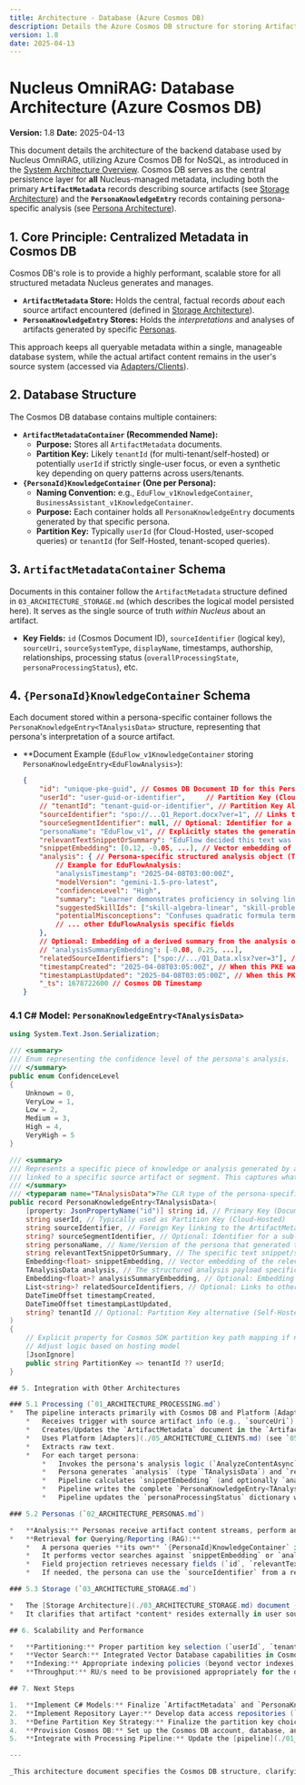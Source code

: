 ```yaml
---
title: Architecture - Database (Azure Cosmos DB)
description: Details the Azure Cosmos DB structure for storing ArtifactMetadata and PersonaKnowledgeEntry records.
version: 1.8
date: 2025-04-13
---
```


# Nucleus OmniRAG: Database Architecture (Azure Cosmos DB)

**Version:** 1.8
**Date:** 2025-04-13

This document details the architecture of the backend database used by Nucleus OmniRAG, utilizing Azure Cosmos DB for NoSQL, as introduced in the [System Architecture Overview](./00_ARCHITECTURE_OVERVIEW.md). Cosmos DB serves as the central persistence layer for **all** Nucleus-managed metadata, including both the primary **`ArtifactMetadata`** records describing source artifacts (see [Storage Architecture](./03_ARCHITECTURE_STORAGE.md)) and the **`PersonaKnowledgeEntry`** records containing persona-specific analysis (see [Persona Architecture](./02_ARCHITECTURE_PERSONAS.md)).

## 1. Core Principle: Centralized Metadata in Cosmos DB

Cosmos DB's role is to provide a highly performant, scalable store for all structured metadata Nucleus generates and manages.

*   **`ArtifactMetadata` Store:** Holds the central, factual records *about* each source artifact encountered (defined in [Storage Architecture](./03_ARCHITECTURE_STORAGE.md)).
*   **`PersonaKnowledgeEntry` Stores:** Holds the *interpretations* and analyses of artifacts generated by specific [Personas](./02_ARCHITECTURE_PERSONAS.md).

This approach keeps all queryable metadata within a single, manageable database system, while the actual artifact content remains in the user's source system (accessed via [Adapters/Clients](./05_ARCHITECTURE_CLIENTS.md)).

## 2. Database Structure

The Cosmos DB database contains multiple containers:

*   **`ArtifactMetadataContainer` (Recommended Name):**
    *   **Purpose:** Stores all `ArtifactMetadata` documents.
    *   **Partition Key:** Likely `tenantId` (for multi-tenant/self-hosted) or potentially `userId` if strictly single-user focus, or even a synthetic key depending on query patterns across users/tenants.
*   **`{PersonaId}KnowledgeContainer` (One per Persona):**
    *   **Naming Convention:** e.g., `EduFlow_v1KnowledgeContainer`, `BusinessAssistant_v1KnowledgeContainer`.
    *   **Purpose:** Each container holds all `PersonaKnowledgeEntry` documents generated by that specific persona.
    *   **Partition Key:** Typically `userId` (for Cloud-Hosted, user-scoped queries) or `tenantId` (for Self-Hosted, tenant-scoped queries).

## 3. `ArtifactMetadataContainer` Schema

Documents in this container follow the `ArtifactMetadata` structure defined in `03_ARCHITECTURE_STORAGE.md` (which describes the logical model persisted here). It serves as the single source of truth *within Nucleus* about an artifact.

*   **Key Fields:** `id` (Cosmos Document ID), `sourceIdentifier` (logical key), `sourceUri`, `sourceSystemType`, `displayName`, timestamps, authorship, relationships, processing status (`overallProcessingState`, `personaProcessingStatus`), etc.

## 4. `{PersonaId}KnowledgeContainer` Schema

Each document stored within a persona-specific container follows the `PersonaKnowledgeEntry<TAnalysisData>` structure, representing that persona's interpretation of a source artifact.

*   **Document Example (`EduFlow_v1KnowledgeContainer` storing `PersonaKnowledgeEntry<EduFlowAnalysis>`):
    ```json
    {
        "id": "unique-pke-guid", // Cosmos DB Document ID for this PersonaKnowledgeEntry
        "userId": "user-guid-or-identifier",     // Partition Key (Cloud-Hosted)
        // "tenantId": "tenant-guid-or-identifier", // Partition Key Alt (Self-Hosted)
        "sourceIdentifier": "spo://...Q1_Report.docx?ver=1", // Links to the ArtifactMetadata document (matches its sourceIdentifier)
        "sourceSegmentIdentifier": null, // Optional: Identifier for a sub-part of the source artifact
        "personaName": "EduFlow_v1", // Explicitly states the generating persona
        "relevantTextSnippetOrSummary": "EduFlow decided this text was most relevant: Learner shows understanding of algebraic equations...", // Persona-extracted/generated text snippet or summary, max length enforced!
        "snippetEmbedding": [0.12, -0.05, ...], // Vector embedding of relevantTextSnippetOrSummary
        "analysis": { // Persona-specific structured analysis object (TAnalysisData)
            // Example for EduFlowAnalysis:
            "analysisTimestamp": "2025-04-08T03:00:00Z",
            "modelVersion": "gemini-1.5-pro-latest",
            "confidenceLevel": "High",
            "summary": "Learner demonstrates proficiency in solving linear equations but struggles with quadratic formulas.",
            "suggestedSkillIds": ["skill-algebra-linear", "skill-problem-solving"],
            "potentialMisconceptions": "Confuses quadratic formula terms."
            // ... other EduFlowAnalysis specific fields
        },
        // Optional: Embedding of a derived summary from the analysis object itself
        // "analysisSummaryEmbedding": [-0.08, 0.25, ...],
        "relatedSourceIdentifiers": ["spo://.../Q1_Data.xlsx?ver=3"], // Links to other ArtifactMetadata suggested by the persona
        "timestampCreated": "2025-04-08T03:05:00Z", // When this PKE was created
        "timestampLastUpdated": "2025-04-08T03:05:00Z", // When this PKE was last updated
        "_ts": 1678722600 // Cosmos DB Timestamp
    }
    ```

### 4.1 C# Model: `PersonaKnowledgeEntry<TAnalysisData>`

```csharp
using System.Text.Json.Serialization;

/// <summary>
/// Enum representing the confidence level of the persona's analysis.
/// </summary>
public enum ConfidenceLevel
{
    Unknown = 0,
    VeryLow = 1,
    Low = 2,
    Medium = 3,
    High = 4,
    VeryHigh = 5
}

/// <summary>
/// Represents a specific piece of knowledge or analysis generated by a Persona,
/// linked to a specific source artifact or segment. This captures what a persona knows about that source/segment.
/// </summary>
/// <typeparam name="TAnalysisData">The CLR type of the persona-specific analysis payload.</typeparam>
public record PersonaKnowledgeEntry<TAnalysisData>(
    [property: JsonPropertyName("id")] string id, // Primary Key (Document ID)
    string userId, // Typically used as Partition Key (Cloud-Hosted)
    string sourceIdentifier, // Foreign Key linking to the ArtifactMetadata document (matches its sourceIdentifier)
    string? sourceSegmentIdentifier, // Optional: Identifier for a sub-part of the source artifact
    string personaName, // Name/Version of the persona that generated this entry
    string relevantTextSnippetOrSummary, // The specific text snippet/summary identified by the persona
    Embedding<float> snippetEmbedding, // Vector embedding of the relevantTextSnippetOrSummary
    TAnalysisData analysis, // The structured analysis payload specific to the persona (must include ConfidenceLevel)
    Embedding<float>? analysisSummaryEmbedding, // Optional: Embedding of a derived summary from the analysis
    List<string>? relatedSourceIdentifiers, // Optional: Links to other related ArtifactMetadata records
    DateTimeOffset timestampCreated,
    DateTimeOffset timestampLastUpdated,
    string? tenantId // Optional: Partition Key alternative (Self-Hosted)
)
{
    // Explicit property for Cosmos SDK partition key path mapping if needed
    // Adjust logic based on hosting model
    [JsonIgnore]
    public string PartitionKey => tenantId ?? userId;
}

## 5. Integration with Other Architectures

### 5.1 Processing (`01_ARCHITECTURE_PROCESSING.md`)
*   The pipeline interacts primarily with Cosmos DB and Platform [Adapters](./05_ARCHITECTURE_CLIENTS.md):
    *   Receives trigger with source artifact info (e.g., `sourceUri`).
    *   Creates/Updates the `ArtifactMetadata` document in the `ArtifactMetadataContainer` in Cosmos DB.
    *   Uses Platform [Adapters](./05_ARCHITECTURE_CLIENTS.md) (see `05_ARCHITECTURE_CLIENTS.md`) to fetch artifact content from the `sourceUri`.
    *   Extracts raw text.
    *   For each target persona:
        *   Invokes the persona's analysis logic (`AnalyzeContentAsync`).
        *   Persona generates `analysis` (type `TAnalysisData`) and `relevantTextSnippetOrSummary`.
        *   Pipeline calculates `snippetEmbedding` (and optionally `analysisSummaryEmbedding`).
        *   Pipeline writes the complete `PersonaKnowledgeEntry<TAnalysisData>` record to the specific `{PersonaId}KnowledgeContainer` in Cosmos DB.
        *   Pipeline updates the `personaProcessingStatus` dictionary within the relevant `ArtifactMetadata` document in Cosmos DB.

### 5.2 Personas (`02_ARCHITECTURE_PERSONAS.md`)

*   **Analysis:** Personas receive artifact content streams, perform analysis, and return the `analysis` object and `relevantTextSnippetOrSummary` to the pipeline.
*   **Retrieval for Querying/Reporting (RAG):**
    *   A persona queries **its own** `{PersonaId}KnowledgeContainer` in Cosmos DB.
    *   It performs vector searches against `snippetEmbedding` or `analysisSummaryEmbedding`.
    *   Field projection retrieves necessary fields (`id`, `relevantTextSnippetOrSummary`, `analysis`, `sourceIdentifier`, etc.).
    *   If needed, the persona can use the `sourceIdentifier` from a retrieved PKE to request the full `ArtifactMetadata` (from `ArtifactMetadataContainer`) or even fresh content from the source system via adapters (using `sourceUri`) for more context.

### 5.3 Storage (`03_ARCHITECTURE_STORAGE.md`)

*   The [Storage Architecture](./03_ARCHITECTURE_STORAGE.md) document (`03_ARCHITECTURE_STORAGE.md`) primarily defines the **logical structure of the `ArtifactMetadata` object**, which is persisted within the `ArtifactMetadataContainer` in Cosmos DB.
*   It clarifies that artifact *content* resides externally in user source systems, accessed via [Adapters](./05_ARCHITECTURE_CLIENTS.md).

## 6. Scalability and Performance

*   **Partitioning:** Proper partition key selection (`userId`, `tenantId`, or other) is crucial for distributing load and enabling efficient queries within both `ArtifactMetadataContainer` and `{PersonaId}KnowledgeContainer`s. The choice impacts cost and scalability and is influenced by the [Deployment Model](./07_ARCHITECTURE_DEPLOYMENT.md) (e.g., cloud-hosted multi-tenant vs. self-hosted single-tenant) and [Security](./06_ARCHITECTURE_SECURITY.md) requirements.
*   **Vector Search:** Integrated Vector Database capabilities in Cosmos DB enable efficient similarity searches within each persona's container.
*   **Indexing:** Appropriate indexing policies (beyond vector indexes) are needed for efficient metadata filtering (see [Security considerations](./06_ARCHITECTURE_SECURITY.md) regarding what gets indexed).
*   **Throughput:** RU/s need to be provisioned appropriately for the database or individual containers based on expected load (see [Deployment Architecture](./07_ARCHITECTURE_DEPLOYMENT.md) for cost implications).

## 7. Next Steps

1.  **Implement C# Models:** Finalize `ArtifactMetadata` and `PersonaKnowledgeEntry<T>` records, enums, and concrete `TAnalysisData` types for each persona.
2.  **Implement Repository Layer:** Develop data access repositories (`IArtifactMetadataRepository`, `IPersonaKnowledgeRepository<TAnalysisData>`) using the Cosmos DB .NET SDK. Ensure dynamic container handling for PKEs.
3.  **Define Partition Key Strategy:** Finalize the partition key choices for both container types based on [deployment models](./07_ARCHITECTURE_DEPLOYMENT.md) and query patterns.
4.  **Provision Cosmos DB:** Set up the Cosmos DB account, database, and define container creation/configuration strategy (part of [Deployment](./07_ARCHITECTURE_DEPLOYMENT.md)).
5.  **Integrate with Processing Pipeline:** Update the [pipeline](./01_ARCHITECTURE_PROCESSING.md) to implement the flow described in Section 5.1.

---

_This architecture document specifies the Cosmos DB structure, clarifying its role as the central store for both factual `ArtifactMetadata` and interpretive `PersonaKnowledgeEntry` data, linking them via the `sourceIdentifier`._
